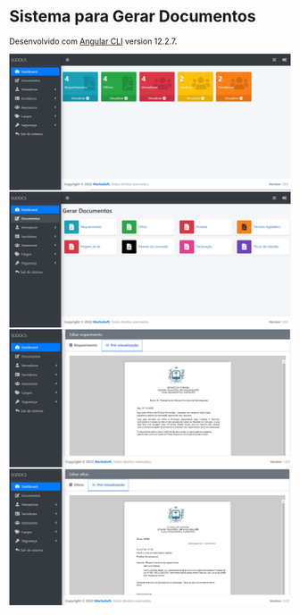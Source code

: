 # Sistema para Gerar Documentos

Desenvolvido com [Angular CLI](https://github.com/angular/angular-cli) version 12.2.7.

<img src="https://github.com/samuelfer/requerimento-app/blob/master/dashboard.jpg">
<img src="https://github.com/samuelfer/requerimento-app/blob/master/gerar-documentos.jpg">
<img src="https://github.com/samuelfer/requerimento-app/blob/master/preview-requerimento.jpg">
<img src="https://github.com/samuelfer/requerimento-app/blob/master/preview-oficio.jpg">


